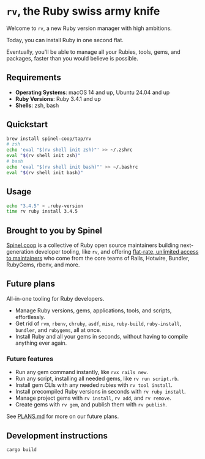 # `rv`, the Ruby swiss army knife

Welcome to `rv`, a new Ruby version manager with high ambitions.

Today, you can install Ruby in one second flat.

Eventually, you'll be able to manage all your Rubies, tools, gems, and packages, faster than you would believe is possible.

## Requirements

- **Operating Systems**: macOS 14 and up, Ubuntu 24.04 and up
- **Ruby Versions**: Ruby 3.4.1 and up
- **Shells**: zsh, bash

## Quickstart

```bash
brew install spinel-coop/tap/rv
# zsh
echo 'eval "$(rv shell init zsh)"' >> ~/.zshrc
eval "$(rv shell init zsh)"
# bash
echo 'eval "$(rv shell init bash)"' >> ~/.bashrc
eval "$(rv shell init bash)"
```

## Usage

```bash
echo "3.4.5" > .ruby-version
time rv ruby install 3.4.5
```

## Brought to you by Spinel

[Spinel.coop](https://spinel.coop) is a collective of Ruby open source maintainers building next-generation developer tooling, like `rv`, and offering [flat-rate, unlimited access to maintainers](https://spinel.coop/retainers) who come from the core teams of Rails, Hotwire, Bundler, RubyGems, rbenv, and more.

## Future plans

All-in-one tooling for Ruby developers.

- Manage Ruby versions, gems, applications, tools, and scripts, effortlessly.
- Get rid of `rvm`, `rbenv`, `chruby`, `asdf`, `mise`, `ruby-build`, `ruby-install`, `bundler`, and `rubygems`, all at once.
- Install Ruby and all your gems in seconds, without having to compile anything ever again.

### Future features

- Run any gem command instantly, like `rvx rails new`.
- Run any script, installing all needed gems, like `rv run script.rb`.
- Install gem CLIs with any needed rubies with `rv tool install`.
- Install precompiled Ruby versions in seconds with `rv ruby install`.
- Manage project gems with `rv install`, `rv add`, and `rv remove`.
- Create gems with `rv gem`, and publish them with `rv publish`.

See [PLANS.md](docs/PLANS.md) for more on our future plans.

## Development instructions

```bash
cargo build
